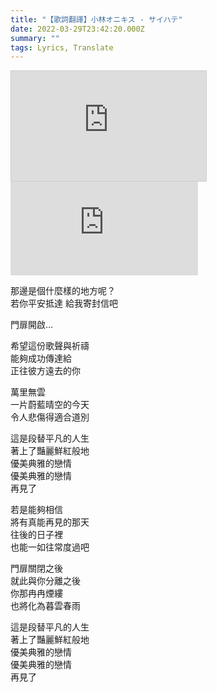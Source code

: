 ```yaml
---
title: "【歌詞翻譯】小林オニキス - サイハテ"
date: 2022-03-29T23:42:20.000Z
summary: ""
tags: Lyrics, Translate
---
```


<iframe title="【初音ミク】 サイハテ 【アニメ風PV・オリジナル曲】" width="312" height="176" src="https://ext.nicovideo.jp/thumb/sm2053548" scrolling="no" style="border:solid 1px #ccc;" frameborder="0"><a href="https://www.nicovideo.jp/watch/sm2053548">【初音ミク】 サイハテ 【アニメ風PV・オリジナル曲】</a></iframe>

<iframe title="小林オニキス - サイハテ" src="https://www.youtube.com/embed/fUxUvPBeo5c" frameborder="0" allow="accelerometer; autoplay; clipboard-write; encrypted-media; gyroscope; picture-in-picture" allowfullscreen></iframe>

那邊是個什麼樣的地方呢？
<br/>若你平安抵達 給我寄封信吧

門扉開啟…

希望這份歌聲與祈禱
<br/>能夠成功傳達給
<br/>正往彼方遠去的你

萬里無雲
<br/>一片蔚藍晴空的今天
<br/>令人悲傷得適合道別

這是段替平凡的人生
<br/>著上了豔麗鮮紅般地
<br/>優美典雅的戀情
<br/>優美典雅的戀情
<br/>再見了

若是能夠相信
<br/>將有真能再見的那天
<br/>往後的日子裡
<br/>也能一如往常度過吧

門扉關閉之後
<br/>就此與你分離之後
<br/>你那冉冉煙縷
<br/>也將化為暮雲春雨

這是段替平凡的人生
<br/>著上了豔麗鮮紅般地
<br/>優美典雅的戀情
<br/>優美典雅的戀情
<br/>再見了

